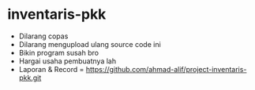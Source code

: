 # inventaris-pkk

- Dilarang copas
- Dilarang mengupload ulang source code ini
- Bikin program susah bro
- Hargai usaha pembuatnya lah
- Laporan & Record = https://github.com/ahmad-alif/project-inventaris-pkk.git
